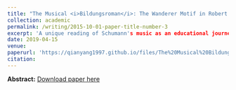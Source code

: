 ```yaml
---
title: "The Musical <i>Bildungsroman</i>: The Wanderer Motif in Robert Schumann's Piano Compositions"
collection: academic
permalink: /writing/2015-10-01-paper-title-number-3
excerpt: 'A unique reading of Schumann's music as an educational journey rooted in 19th-century German Romanticism.'
date: 2019-04-15
venue:
paperurl: 'https://qianyang1997.github.io/files/The%20Musical%20Bildungsroman_%20The%20Wanderer%20Motif%20in%20Robert%20Schumann's%20Piano%20Compositions%20%20.pdf'
citation:
---
```

<b>Abstract:</b>
[Download paper here](https://qianyang1997.github.io/files/The%20Musical%20Bildungsroman_%20The%20Wanderer%20Motif%20in%20Robert%20Schumann's%20Piano%20Compositions%20%20.pdf)
